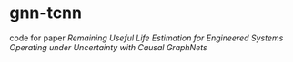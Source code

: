 # gnn-tcnn
code for paper *Remaining Useful Life Estimation for Engineered Systems Operating under Uncertainty with Causal GraphNets*
